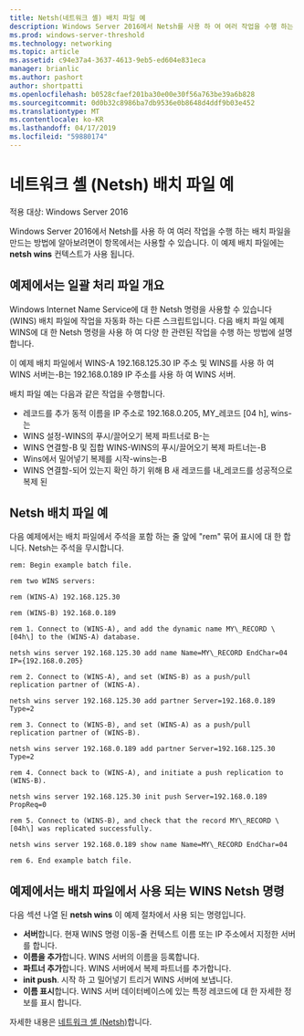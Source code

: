 ```yaml
---
title: Netsh(네트워크 셸) 배치 파일 예
description: Windows Server 2016에서 Netsh를 사용 하 여 여러 작업을 수행 하는 배치 파일을 만드는 방법에 알아보려면이 항목에서는 사용할 수 있습니다.
ms.prod: windows-server-threshold
ms.technology: networking
ms.topic: article
ms.assetid: c94e37a4-3637-4613-9eb5-ed604e831eca
manager: brianlic
ms.author: pashort
author: shortpatti
ms.openlocfilehash: b0528cfaef201ba30e00e30f56a763be39a6b828
ms.sourcegitcommit: 0d0b32c8986ba7db9536e0b8648d4ddf9b03e452
ms.translationtype: MT
ms.contentlocale: ko-KR
ms.lasthandoff: 04/17/2019
ms.locfileid: "59880174"
---
```

# <a name="network-shell-netsh-example-batch-file"></a>네트워크 셸 \(Netsh\) 배치 파일 예

적용 대상: Windows Server 2016

Windows Server 2016에서 Netsh를 사용 하 여 여러 작업을 수행 하는 배치 파일을 만드는 방법에 알아보려면이 항목에서는 사용할 수 있습니다. 이 예제 배치 파일에는 **netsh wins** 컨텍스트가 사용 됩니다.

## <a name="example-batch-file-overview"></a>예제에서는 일괄 처리 파일 개요

Windows Internet Name Service에 대 한 Netsh 명령을 사용할 수 있습니다 \(WINS\) 배치 파일에 작업을 자동화 하는 다른 스크립트입니다. 다음 배치 파일 예제 WINS에 대 한 Netsh 명령을 사용 하 여 다양 한 관련된 작업을 수행 하는 방법에 설명 합니다.

이 예제 배치 파일에서 WINS\-A 192.168.125.30 IP 주소 및 WINS를 사용 하 여 WINS 서버는\-B는 192.168.0.189 IP 주소를 사용 하 여 WINS 서버.

배치 파일 예는 다음과 같은 작업을 수행합니다.

- 레코드를 추가 동적 이름을 IP 주소로 192.168.0.205, MY\_레코드 \[04 h\], wins\-는
- WINS 설정\-WINS의 푸시/끌어오기 복제 파트너로 B\-는
- WINS 연결할\-B 및 집합 WINS\-WINS의 푸시/끌어오기 복제 파트너는\-B
- Wins에서 밀어넣기 복제를 시작\-wins는\-B
- WINS 연결할\-되어 있는지 확인 하기 위해 B 새 레코드를 내\_레코드를 성공적으로 복제 된

## <a name="netsh-example-batch-file"></a>Netsh 배치 파일 예

다음 예제에서는 배치 파일에서 주석을 포함 하는 줄 앞에 "rem" 묶어 표시에 대 한 합니다. Netsh는 주석을 무시합니다.

    rem: Begin example batch file.
    
    rem two WINS servers:
    
    rem (WINS-A) 192.168.125.30
    
    rem (WINS-B) 192.168.0.189
    
    rem 1. Connect to (WINS-A), and add the dynamic name MY\_RECORD \[04h\] to the (WINS-A) database.
    
    netsh wins server 192.168.125.30 add name Name=MY\_RECORD EndChar=04 IP={192.168.0.205}
    
    rem 2. Connect to (WINS-A), and set (WINS-B) as a push/pull replication partner of (WINS-A).
    
    netsh wins server 192.168.125.30 add partner Server=192.168.0.189 Type=2
    
    rem 3. Connect to (WINS-B), and set (WINS-A) as a push/pull replication partner of (WINS-B).
    
    netsh wins server 192.168.0.189 add partner Server=192.168.125.30 Type=2
    
    rem 4. Connect back to (WINS-A), and initiate a push replication to (WINS-B).
    
    netsh wins server 192.168.125.30 init push Server=192.168.0.189 PropReq=0
    
    rem 5. Connect to (WINS-B), and check that the record MY\_RECORD \[04h\] was replicated successfully.
    
    netsh wins server 192.168.0.189 show name Name=MY\_RECORD EndChar=04
    
    rem 6. End example batch file.

## <a name="netsh-wins-commands-used-in-the-example-batch-file"></a>예제에서는 배치 파일에서 사용 되는 WINS Netsh 명령

다음 섹션 나열 된 **netsh wins** 이 예제 절차에서 사용 되는 명령입니다.

- **서버**합니다. 현재 WINS 명령 이동\-줄 컨텍스트 이름 또는 IP 주소에서 지정한 서버를 합니다.
- **이름을 추가**합니다. WINS 서버의 이름을 등록합니다.
- **파트너 추가**합니다. WINS 서버에서 복제 파트너를 추가합니다.
- **init push**. 시작 하 고 밀어넣기 트리거 WINS 서버에 보냅니다.
- **이름 표시**합니다. WINS 서버 데이터베이스에 있는 특정 레코드에 대 한 자세한 정보를 표시 합니다.  

자세한 내용은 [네트워크 셸 (Netsh)](netsh.md)합니다.
